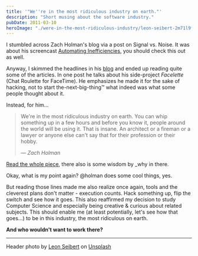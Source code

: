 ```yaml
---
title: '"We''re in the most ridiculous industry on earth."'
description: "Short musing about the software industry."
pubDate: 2011-03-10
heroImage: "./were-in-the-most-ridiculous-industry/leon-seibert-2m71l9fA6mg-unsplash.jpg"
---
```


I stumbled across Zach Holman's blog via a post on Signal vs. Noise. It was about his screencast [Automating Inefficiencies](https://zachholman.com/2011/01/automating-inefficiencies/), you should check this out as well.

Anyway, I skimmed the headlines in his [blog](https://zachholman.com/) and ended up reading quite some of the articles. In one post he talks about his side-project _Facelette_ (Chat Roulette for FaceTime). He emphasizes he made it for the sake of hacking, not to start the-next-big-thing&trade; what indeed was what some people thought about it.

Instead, for him...

> We're in the most ridiculous industry on earth. You can whip something up in a few hours and before you know it, people around the world will be using it.
> That is insane. An architect or a fireman or a lawyer or anyone else can't say that for their profession or their hobby.
>
> — <cite>Zach Holman</cite>

[Read the whole piece](https://zachholman.com/2010/10/facelette-on-techcrunch-in-three-hours-and-zero-dollars/), there also is some wisdom by \_why in there.

Okay, what is my point again? @holman does some cool things, yes.

But reading those lines made me also realize once again, tools and the cleverest plans don't matter - execution counts. Hack something up, flip the switch and see how it goes. This also reaffirmed my decision to study Computer Science and especially being creative & curious about related subjects. This should enable me (at least potentially, let's see how that goes...) to be in this industry, the most ridiculous on earth.

**And who wouldn't want to work there?**

---

<div class="center">

Header photo by <a href="https://unsplash.com/@yapics?utm_content=creditCopyText&utm_medium=referral&utm_source=unsplash">Leon Seibert</a> on <a href="https://unsplash.com/photos/internet-led-signage-beside-building-near-buildings-2m71l9fA6mg?utm_content=creditCopyText&utm_medium=referral&utm_source=unsplash">Unsplash</a>

</div>
